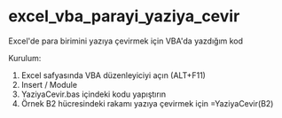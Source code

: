 # excel_vba_parayi_yaziya_cevir
Excel'de para birimini yazıya çevirmek için VBA'da yazdığım kod

Kurulum:
1. Excel safyasında VBA düzenleyiciyi açın (ALT+F11)
2. Insert / Module
3. YaziyaCevir.bas içindeki kodu yapıştırın
4. Örnek B2 hücresindeki rakamı yazıya çevirmek için =YaziyaCevir(B2)
